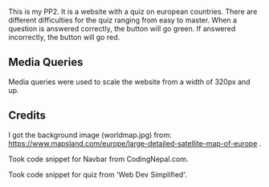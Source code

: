 This is my PP2. It is a website with a quiz on european countries. There are different difficulties for the quiz ranging from easy to master. When a question is answered correctly, the button will go green. If answered incorrectly, the button will go red.

## Media Queries
Media queries were used to scale the website from a width of 320px and up.

## Credits
I got the background image (worldmap.jpg) from: https://www.mapsland.com/europe/large-detailed-satellite-map-of-europe . 

Took code snippet for Navbar from CodingNepal.com.

Took code snippet for quiz from 'Web Dev Simplified'.

